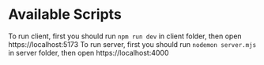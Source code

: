 # Available Scripts
To run client, first you should run `npm run dev` in client folder, then open https://localhost:5173
To run server, first you should run `nodemon server.mjs` in server folder, then open https://localhost:4000
